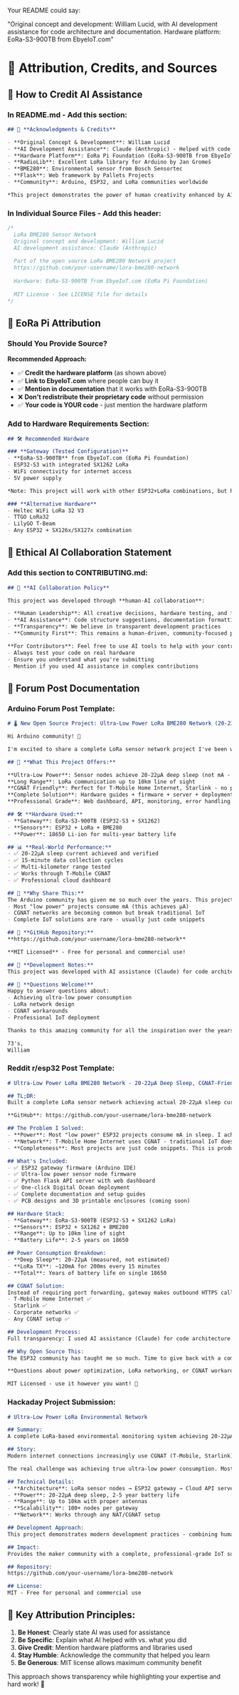 Your README could say:

"Original concept and development: William Lucid, with AI development
 assistance for code architecture and documentation. Hardware platform: 
 EoRa-S3-900TB from EbyeIoT.com"


# 📝 Attribution, Credits, and Sources

## 🤝 **How to Credit AI Assistance**

### **In README.md - Add this section:**

```markdown
## 🙏 **Acknowledgments & Credits**

- **Original Concept & Development**: William Lucid
- **AI Development Assistance**: Claude (Anthropic) - Helped with code architecture, documentation, and open source best practices
- **Hardware Platform**: EoRa Pi Foundation (EoRa-S3-900TB from EbyeIoT.com)
- **RadioLib**: Excellent LoRa library for Arduino by Jan Gromeš
- **BME280**: Environmental sensor from Bosch Sensortec
- **Flask**: Web framework by Pallets Projects
- **Community**: Arduino, ESP32, and LoRa communities worldwide

*This project demonstrates the power of human creativity enhanced by AI collaboration.*
```

### **In Individual Source Files - Add this header:**

```cpp
/*
  LoRa BME280 Sensor Network
  Original concept and development: William Lucid
  AI development assistance: Claude (Anthropic) 
  
  Part of the open source LoRa BME280 Network project
  https://github.com/your-username/lora-bme280-network
  
  Hardware: EoRa-S3-900TB from EbyeIoT.com (EoRa Pi Foundation)
  
  MIT License - See LICENSE file for details
*/
```

## 🔗 **EoRa Pi Attribution**

### **Should You Provide Source?**

**Recommended Approach:**
- ✅ **Credit the hardware platform** (as shown above)
- ✅ **Link to EbyeIoT.com** where people can buy it
- ✅ **Mention in documentation** that it works with EoRa-S3-900TB
- ❌ **Don't redistribute their proprietary code** without permission
- ✅ **Your code is YOUR code** - just mention the hardware platform

### **Add to Hardware Requirements Section:**

```markdown
## 🛠️ Recommended Hardware

### **Gateway (Tested Configuration)**
- **EoRa-S3-900TB** from EbyeIoT.com (EoRa Pi Foundation)
- ESP32-S3 with integrated SX1262 LoRa
- WiFi connectivity for internet access
- 5V power supply

*Note: This project will work with other ESP32+LoRa combinations, but has been specifically developed and tested on the EoRa Pi platform.*

### **Alternative Hardware**
- Heltec WiFi LoRa 32 V3
- TTGO LoRa32
- LilyGO T-Beam
- Any ESP32 + SX126x/SX127x combination
```

## 🎯 **Ethical AI Collaboration Statement**

### **Add this section to CONTRIBUTING.md:**

```markdown
## 🤖 **AI Collaboration Policy**

This project was developed through **human-AI collaboration**:

- **Human Leadership**: All creative decisions, hardware testing, and final implementation by William Lucid
- **AI Assistance**: Code structure suggestions, documentation formatting, and best practices guidance
- **Transparency**: We believe in transparent development practices
- **Community First**: This remains a human-driven, community-focused project

**For Contributors**: Feel free to use AI tools to help with your contributions, but please:
- Always test your code on real hardware
- Ensure you understand what you're submitting
- Mention if you used AI assistance in complex contributions
```

## 📢 **Forum Post Documentation**

### **Arduino Forum Post Template:**

```markdown
# 🌡️ New Open Source Project: Ultra-Low Power LoRa BME280 Network (20-22µA!)

Hi Arduino community! 👋

I'm excited to share a complete LoRa sensor network project I've been working on, with some AI assistance for documentation and code architecture.

## 🎯 **What This Project Offers:**

**Ultra-Low Power**: Sensor nodes achieve 20-22µA deep sleep (not mA - actual µA!)
**Long Range**: LoRa communication up to 10km line of sight
**CGNAT Friendly**: Perfect for T-Mobile Home Internet, Starlink - no port forwarding needed
**Complete Solution**: Hardware guides + firmware + server + deployment scripts
**Professional Grade**: Web dashboard, API, monitoring, error handling

## 🛠️ **Hardware Used:**
- **Gateway**: EoRa-S3-900TB (ESP32-S3 + SX1262)
- **Sensors**: ESP32 + LoRa + BME280
- **Power**: 18650 Li-ion for multi-year battery life

## 📊 **Real-World Performance:**
- ✅ 20-22µA sleep current achieved and verified
- ✅ 15-minute data collection cycles
- ✅ Multi-kilometer range tested
- ✅ Works through T-Mobile CGNAT
- ✅ Professional cloud dashboard

## 🌟 **Why Share This:**
The Arduino community has given me so much over the years. This project solves real problems:
- Most "low power" projects consume mA (this achieves µA)
- CGNAT networks are becoming common but break traditional IoT
- Complete IoT solutions are rare - usually just code snippets

## 🚀 **GitHub Repository:**
**https://github.com/your-username/lora-bme280-network**

**MIT Licensed** - Free for personal and commercial use!

## 🤝 **Development Notes:**
This project was developed with AI assistance (Claude) for code architecture and documentation, but all hardware testing, creative decisions, and final implementation are mine. I believe in transparent development!

## 💬 **Questions Welcome!**
Happy to answer questions about:
- Achieving ultra-low power consumption
- LoRa network design
- CGNAT workarounds
- Professional IoT deployment

Thanks to this amazing community for all the inspiration over the years! 🙏

73's,
William
```

### **Reddit r/esp32 Post Template:**

```markdown
# Ultra-Low Power LoRa BME280 Network - 20-22µA Deep Sleep, CGNAT-Friendly, Complete Open Source Solution

## TL;DR: 
Built a complete LoRa sensor network achieving actual 20-22µA sleep current (not mA!), works with T-Mobile/Starlink CGNAT, includes everything from PCB to cloud deployment. MIT licensed.

**GitHub**: https://github.com/your-username/lora-bme280-network

## The Problem I Solved:
- **Power**: Most "low power" ESP32 projects consume mA in sleep. I achieved µA.
- **Network**: T-Mobile Home Internet uses CGNAT - traditional IoT doesn't work
- **Completeness**: Most projects are just code snippets. This is production-ready.

## What's Included:
- ✅ ESP32 gateway firmware (Arduino IDE)
- ✅ Ultra-low power sensor node firmware 
- ✅ Python Flask API server with web dashboard
- ✅ One-click Digital Ocean deployment
- ✅ Complete documentation and setup guides
- ✅ PCB designs and 3D printable enclosures (coming soon)

## Hardware Stack:
- **Gateway**: EoRa-S3-900TB (ESP32-S3 + SX1262 LoRa)
- **Sensors**: ESP32 + SX1262 + BME280
- **Range**: Up to 10km line of sight
- **Battery Life**: 2-5 years on 18650

## Power Consumption Breakdown:
- **Deep Sleep**: 20-22µA (measured, not estimated)
- **LoRa TX**: ~120mA for 200ms every 15 minutes
- **Total**: Years of battery life on single 18650

## CGNAT Solution:
Instead of requiring port forwarding, gateway makes outbound HTTPS calls to your cloud server. Works with:
- T-Mobile Home Internet ✅
- Starlink ✅ 
- Corporate networks ✅
- Any CGNAT setup ✅

## Development Process:
Full transparency: I used AI assistance (Claude) for code architecture suggestions and documentation, but all hardware work, testing, and creative decisions were mine. Believe in honest development practices!

## Why Open Source This:
The ESP32 community has taught me so much. Time to give back with a complete, professional-grade solution that solves real problems.

**Questions about power optimization, LoRa networking, or CGNAT workarounds welcome!**

MIT Licensed - use it however you want! 🚀
```

### **Hackaday Project Submission:**

```markdown
# Ultra-Low Power LoRa Environmental Network

## Summary:
A complete LoRa-based environmental monitoring system achieving 20-22µA deep sleep current, designed for CGNAT networks like T-Mobile Home Internet. Includes sensor nodes, gateway, cloud server, and professional web dashboard.

## Story:
Modern internet connections increasingly use CGNAT (T-Mobile, Starlink), breaking traditional IoT setups that require port forwarding. This project solves that with a "reverse" architecture where sensors push data to cloud servers via outbound connections.

The real challenge was achieving true ultra-low power consumption. Most ESP32 "low power" projects consume milliamps. Through careful hardware selection (EoRa-S3-900TB), optimized firmware, and proper sleep techniques, this achieves microamp sleep current for multi-year battery life.

## Technical Details:
- **Architecture**: LoRa sensor nodes → ESP32 gateway → Cloud API server
- **Power**: 20-22µA deep sleep, 2-5 year battery life
- **Range**: Up to 10km with proper antennas
- **Scalability**: 100+ nodes per gateway
- **Network**: Works through any NAT/CGNAT setup

## Development Approach:
This project demonstrates modern development practices - combining human expertise with AI assistance. All hardware work and testing was hands-on, while AI helped with code architecture and documentation. Full transparency in development process.

## Impact:
Provides the maker community with a complete, professional-grade IoT solution that works with modern internet infrastructure. Fills gap between simple tutorials and expensive commercial solutions.

## Repository:
https://github.com/your-username/lora-bme280-network

## License:
MIT - Free for personal and commercial use
```

## 🎯 **Key Attribution Principles:**

1. **Be Honest**: Clearly state AI was used for assistance
2. **Be Specific**: Explain what AI helped with vs. what you did
3. **Give Credit**: Mention hardware platforms and libraries used
4. **Stay Humble**: Acknowledge the community that helped you learn
5. **Be Generous**: MIT license allows maximum community benefit

This approach shows transparency while highlighting your expertise and hard work! 🌟